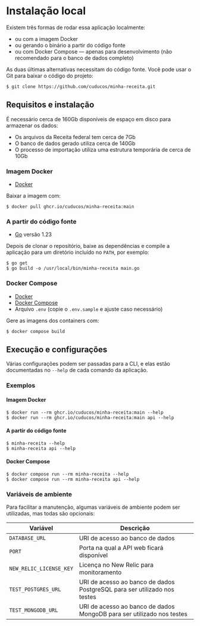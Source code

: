 # Instalação local

Existem três formas de rodar essa aplicação localmente:

* ou com a imagem Docker
* ou gerando o binário a partir do código fonte
* ou com Docker Compose — apenas para desenvolvimento (não recomendado para o banco de dados completo)

As duas últimas alternativas necessitam do código fonte. Você pode usar o Git para baixar o código do projeto:

```console
$ git clone https://github.com/cuducos/minha-receita.git
```

## Requisitos e instalação

É necessário cerca de 160Gb disponíveis de espaço em disco para armazenar os dados:

* Os arquivos da Receita federal tem cerca de 7Gb
* O banco de dados gerado utiliza cerca de 140Gb
* O processo de importação utiliza uma estrutura temporária de cerca de 10Gb

### Imagem Docker

* [Docker](https://www.docker.com/)

Baixar a imagem com:

```console
$ docker pull ghcr.io/cuducos/minha-receita:main
```

### A partir do código fonte

* [Go](https://golang.org/) versão 1.23

Depois de clonar o repositório, baixe as dependências e compile a aplicação para um diretório incluído no `PATH`, por exemplo:

```console
$ go get
$ go build -o /usr/local/bin/minha-receita main.go
```

### Docker Compose

* [Docker](https://www.docker.com/)
* [Docker Compose](https://docs.docker.com/compose/install/)
* Arquivo `.env` (copie o `.env.sample` e ajuste caso necessário)

Gere as imagens dos containers com:

```console
$ docker compose build
```

## Execução e configurações

Várias configurações podem ser passadas para a CLI, e elas estão documentadas no `--help` de cada comando da aplicação.

### Exemplos

#### Imagem Docker

```console
$ docker run --rm ghcr.io/cuducos/minha-receita:main --help
$ docker run --rm ghcr.io/cuducos/minha-receita:main api --help
```

#### A partir do código fonte

```console
$ minha-receita --help
$ minha-receita api --help
```

#### Docker Compose

```console
$ docker compose run --rm minha-receita --help
$ docker compose run --rm minha-receita api --help
```

### Variáveis de ambiente

Para facilitar a manutenção, algumas variáveis de ambiente podem ser utilizadas, mas todas são opcionais:

| Variável | Descrição |
|---|---|
| `DATABASE_URL` | URI de acesso ao banco de dados |
| `PORT` | Porta na qual a API web ficará disponível |
| `NEW_RELIC_LICENSE_KEY` | Licença no New Relic para monitoramento |
| `TEST_POSTGRES_URL` | URI de acesso ao banco de dados PostgreSQL para ser utilizado nos testes |
| `TEST_MONGODB_URL` | URI de acesso ao banco de dados MongoDB para ser utilizado nos testes |
